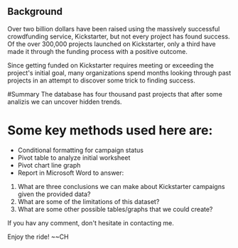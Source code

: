 ## Background

Over two billion dollars have been raised using the massively successful crowdfunding service, Kickstarter, 
but not every project has found success. Of the over 300,000 projects launched on Kickstarter, only a third have made it 
through the funding process with a positive outcome.

Since getting funded on Kickstarter requires meeting or exceeding the project's initial goal, many organizations spend months 
looking through past projects in an attempt to discover some trick to finding success. 


#Summary 
The database has four thousand past projects that after some analizis we can uncover hidden trends.

# Some key methods used here are: 
* Conditional formatting for campaign status
* Pivot table to analyze initial worksheet 
* Pivot chart line graph
* Report in Microsoft Word to answer: 

1. What are three conclusions we can make about Kickstarter campaigns given the provided data?
2. What are some of the limitations of this dataset?
3. What are some other possible tables/graphs that we could create?


If you hav any comment, don't hesitate in contacting me. 

Enjoy the ride!
~~CH 
